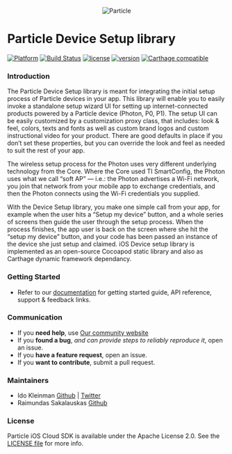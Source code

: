 <p align="center" >
<img src="http://oi60.tinypic.com/116jd51.jpg" alt="Particle" title="Particle">
</p>

# Particle Device Setup library

[![Platform](https://img.shields.io/badge/platform-iOS-10a4fa.svg)](https://github.com/particle-iot/particle-setup-ios) [![Build Status](https://api.travis-ci.org/particle-iot/particle-sdk-ios.svg)](https://travis-ci.org/particle-iot/particle-setup-ios) [![license](https://img.shields.io/hexpm/l/plug.svg)](https://github.com/particle-iot/particle-setup-ios/blob/master/LICENSE) [![version](https://img.shields.io/badge/cocoapods-0.9.0-green.svg)](https://github.com/particle-iot/particle-setup-ios/blob/master/CHANGELOG.md) [![Carthage compatible](https://img.shields.io/badge/carthage-compatible-4BC51D.svg?style=flat)](https://github.com/Carthage/Carthage)

### Introduction

The Particle Device Setup library is meant for integrating the initial setup process of Particle devices in your app.
This library will enable you to easily invoke a standalone setup wizard UI for setting up internet-connected products
powered by a Particle device (Photon, P0, P1). The setup UI can be easily customized by a customization proxy class,
that includes: look & feel, colors, texts and fonts as well as custom brand logos and custom instructional video for your product. There are good defaults in place if you don’t set these properties, but you can override the look and feel as needed to suit the rest of your app.

The wireless setup process for the Photon uses very different underlying technology from the Core. Where the Core used TI SmartConfig, the Photon uses what we call “soft AP” — i.e.: the Photon advertises a Wi-Fi network, you join that network from your mobile app to exchange credentials, and then the Photon connects using the Wi-Fi credentials you supplied.

With the Device Setup library, you make one simple call from your app, for example when the user hits a “Setup my device” button, and a whole series of screens then guide the user through the setup process. When the process finishes, the app user is back on the screen where she hit the “setup my device” button, and your code has been passed an instance of the device she just setup and claimed.
iOS Device setup library is implemented as an open-source Cocoapod static library and also as Carthage dynamic framework dependancy.

### Getting Started

- Refer to our [documentation](https://docs.particle.io/reference/ios/) for getting started guide, API reference, support & feedback links.


### Communication

- If you **need help**, use [Our community website](http://community.particle.io)
- If you **found a bug**, _and can provide steps to reliably reproduce it_, open an issue.
- If you **have a feature request**, open an issue.
- If you **want to contribute**, submit a pull request.


### Maintainers

- Ido Kleinman [Github](https://www.github.com/idokleinman) | [Twitter](https://www.twitter.com/idokleinman)
- Raimundas Sakalauskas [Github](https://www.github.com/raimundassakalauskas)

### License

Particle iOS Cloud SDK is available under the Apache License 2.0. See the [LICENSE file](https://github.com/particle-iot/particle-sdk-ios/blob/master/LICENSE) for more info.
